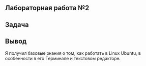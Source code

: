 ## Лабораторная работа №2



## Задача



## Вывод

Я получил базовые знания о том, как работать в Linux Ubuntu, в особенности в его Терминале и текстовом редакторе.  
